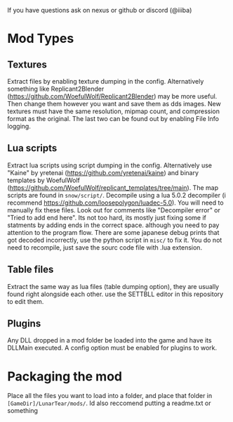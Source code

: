 If you have questions ask on nexus or github or discord (@iiiba)

# Mod Types
## Textures

Extract files by enabling texture dumping in the config. Alternatively something like Replicant2Blender (https://github.com/WoefulWolf/Replicant2Blender) may be more useful. Then change them however you want and save them as dds images. New textures must have the same resolution, mipmap count, and compression format as the original. The last two can be found out by enabling File Info logging.

## Lua scripts

Extract lua scripts using script dumping in the config. Alternatively use "Kaine" by yretenai (https://github.com/yretenai/kaine) and binary templates by WoefulWolf (https://github.com/WoefulWolf/replicant_templates/tree/main). The map scripts are found in `snow/script/`. Decompile using a lua 5.0.2 decompiler (i recommend https://github.com/loosepolygon/luadec-5.0). You will need to manually fix these files. Look out for comments like "Decompiler error" or "Tried to add end here". Its not too hard, its mostly just fixing some if statments by adding ends in the correct space. although you need to pay attention to the program flow. There are some japanese debug prints that got decoded incorrectly, use the python script in `misc/` to fix it. You do not need to recompile, just save the sourc code file with .lua extension.

## Table files

Extract the same way as lua files (table dumping option), they are usually found right alongside each other. use the SETTBLL editor in this repository to edit them. 

## Plugins

Any DLL dropped in a mod folder be loaded into the game and have its DLLMain executed. A config option must be enabled for plugins to work. 



# Packaging the mod

Place all the files you want to load into a folder, and place that folder in `[GameDir]/LunarTear/mods/`. Id also reccomend putting a readme.txt or something